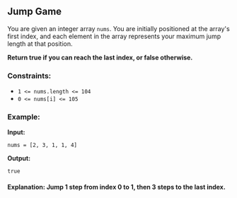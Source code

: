 ## Jump Game

You are given an integer array `nums`. You are initially positioned at the array's first index, and each element in the array represents your maximum jump length at that position.

**Return true if you can reach the last index, or false otherwise.**

### Constraints:
- `1 <= nums.length <= 104`
- `0 <= nums[i] <= 105`

### Example:

**Input:**  
```plaintext
nums = [2, 3, 1, 1, 4]
```

**Output:**  
```plaintext
true
```
#### Explanation: Jump 1 step from index 0 to 1, then 3 steps to the last index.
